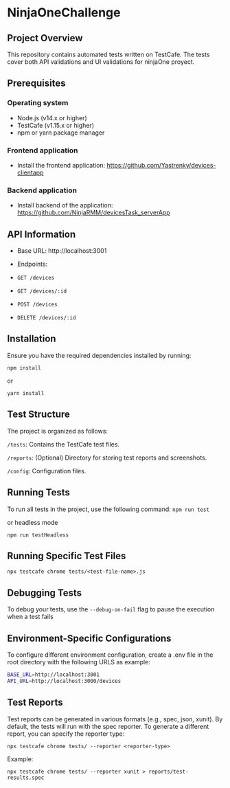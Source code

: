 # NinjaOneChallenge

## Project Overview

This repository contains automated tests written on TestCafe. The tests cover both API validations and UI validations for ninjaOne proyect.

## Prerequisites
### Operating system
- Node.js (v14.x or higher)
- TestCafe (v1.15.x or higher)
- npm or yarn package manager

### Frontend application
- Install the frontend application:
https://github.com/Yastrenky/devices-clientapp

### Backend application
- Install backend of the application:
https://github.com/NinjaRMM/devicesTask_serverApp

## API Information
- Base URL: 
http://localhost:3001

- Endpoints:

- `GET /devices`

- `GET /devices/:id`

- `POST /devices`

- `DELETE /devices/:id`


## Installation
Ensure you have the required dependencies installed by running:

`npm install`

or

`yarn install`

## Test Structure

The project is organized as follows:

`/tests`: Contains the TestCafe test files.

`/reports`: (Optional) Directory for storing test reports and screenshots.

`/config`: Configuration files.


## Running Tests
To run all tests in the project, use the following command:
`npm run test`

or headless mode

`npm run testHeadless`


## Running Specific Test Files
`npx testcafe chrome tests/<test-file-name>.js`



## Debugging Tests
To debug your tests, use the `--debug-on-fail` flag to pause the execution when a test fails



## Environment-Specific Configurations
To configure different environment configuration, create a .env file in the root directory with the following URLS as example:
```bash
BASE_URL=http://localhost:3001
API_URL=http://localhost:3000/devices
```


## Test Reports
Test reports can be generated in various formats (e.g., spec, json, xunit). By default, the tests will run with the spec reporter. To generate a different report, you can specify the reporter type:

`npx testcafe chrome tests/ --reporter <reporter-type>`

Example:

`npx testcafe chrome tests/ --reporter xunit > reports/test-results.spec`

